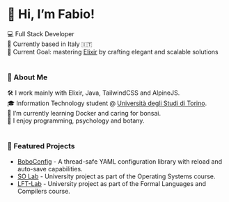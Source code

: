 # 👋 Hi, I’m Fabio!  
💻 Full Stack Developer  
📍 Currently based in Italy 🇮🇹  
🎯 Current Goal: mastering [Elixir](https://elixir-lang.org) by crafting elegant and scalable solutions  
<br>

### 📖 About Me  
🛠️ I work mainly with Elixir, Java, TailwindCSS and AlpineJS.  
🎓 Information Technology student @ [Università degli Studi di Torino](https://www.unito.it).  
🌱 I’m currently learning Docker and caring for bonsai.  
💬 I enjoy programming, psychology and botany.  
<br>

### 🚀 Featured Projects  
- [BoboConfig](https://github.com/BoboLaboratories/BoboConfig) - A thread-safe YAML configuration library with reload and auto-save capabilities.
- [SO Lab](https://github.com/BoboLaboratories/SO-Lab) - University project as part of the Operating Systems course.  
- [LFT-Lab](https://github.com/BoboLaboratories/LFT-Lab) - University project as part of the Formal Languages and Compilers course.
